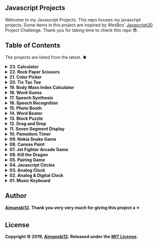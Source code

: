 ## Javascript Projects

Welcome to my Javascript Projects. This repo houses my javascript projects. Some items in this project are inspired by WesBos' [Javascript30](https://javascript30.com/) Project Challenge. Thank you for taking time to check this repo :sunglasses:.

## Table of Contents

The projects are listed from the latest. :arrow_up:

<details>
  <summary><strong>23. Calculator<strong></summary>
  
  ### OverView 
  
  > I always want to build my own calculator app and in this project, I have buid one. It can compute 21 digits or more from the decimal point. It can also handle huge numbers and return an exponent. 

  [View it live from your browser.](http://bit.ly/aimanski-js23-calculator) Deployed with Firebase through ReactJS<br>
  [View project source code](https://github.com/Aimanski12/Javascript_Projects/tree/proj23). <br>
  [Watch Short Video Clip]() <br>

  <div float="left">
    <a href="">
      <img src="https://github.com/Aimanski12/proj-resource/blob/master/libs/proj-js23-calculator.gif" alt="screen shot">
    </a>
  </div>

</details>

<details>
  <summary><strong>22. Rock Paper Scissors<strong></summary>
  
  ### OverView 
  
  > Rock Paper Scissors is one of the most common games everybody used to play when they were young. I made one app like so using javascript and so happy about how the app came out.

[View it live from your browser.](http://bit.ly/aimanski-js22-rockpaperscissors) Deployed with Firebase through ReactJS<br>
[View project source code](https://github.com/Aimanski12/Javascript_Projects/tree/proj22). <br>
[Watch Short Video Clip](https://www.youtube.com/watch?v=EFO3KtdWzew) <br>


  <div float="left">
  <a href="https://www.youtube.com/watch?v=EFO3KtdWzew">
    <img src="https://github.com/Aimanski12/proj-resource/blob/master/libs/proj-js22-rockpaperscissors.gif" alt="screen shot">
  </a>
</div>

</details>

<details>
  <summary><strong>21. Color Picker<strong></summary>
  
  ### OverView 
  
  > Rock Paper Scissors is one of the most common games everybody used to play when they were young. I made one app like so using javascript and so happy about how the app came out.

  [View it live from your browser.](http://bit.ly/aimanski-js22-rockpaperscissors) Deployed with Firebase through ReactJS<br>
  [View project source code](https://github.com/Aimanski12/Javascript_Projects/tree/proj21). <br>
  [Watch Short Video Clip](https://www.youtube.com/watch?v=NLSvcw116OY) <br>

  <div float="left">
    <a href="https://www.youtube.com/watch?v=EFO3KtdWzew">
      <img src="https://github.com/Aimanski12/proj-resource/blob/master/libs/proj-js21-colorpicker.gif" alt="screen shot">
    </a>
  </div>

</details>

<details>
  <summary><strong>20. Tic Tac Toe<strong></summary>
  
  ### OverView 
  
  > This is a Tic Tac Toe App. A board game that I used to play with when I was a little boy. I was inspired to build this app to test my Javascript Skills. I was so happy that I was able to make one. 

  [View it live from your browser.](http://bit.ly/aimanski-js20-tictactoe) Deployed with Firebase through ReactJS<br>
  [Watch Short Video Clip](https://www.youtube.com/watch?v=f9uBMorXXCg&feature=youtu.be) <br>
  [View project source code](https://github.com/Aimanski12/Javascript_Projects/tree/proj20).


  <div float="left">
    <a href="https://www.youtube.com/watch?v=f9uBMorXXCg&feature=youtu.be">
      <img src="https://github.com/Aimanski12/proj-resource/blob/master/libs/proj-js20-tictactoe.gif" alt="screen shot">
    </a>
  </div>

</details>


<details>
  <summary><strong>19. Body Mass Index Calculator<strong></summary>
  
  ### OverView 
  
  > This is a body mass index counter app. It allows you to calculate your body mass index base on the universal expressed in units pounds/m2. I wanted to apply my javascript skills in building this app was so happy I made one. 

  [View it live from your browser.](http://bit.ly/aimanski-js19-bmicalculator) Deployed with Firebase through ReactJS<br>
  [Watch Short Video Clip](https://www.youtube.com/watch?v=fdFMdK5l3_0&feature=youtu.be) <br>
  [View project source code](https://github.com/Aimanski12/Javascript_Projects/tree/proj19).


<div float="left">
  <a href="https://www.youtube.com/watch?v=fdFMdK5l3_0&feature=youtu.be">
    <img src="https://github.com/Aimanski12/proj-resource/blob/master/libs/proj-js19-bmicalculator.gif" alt="screen shot">
  </a>
</div>

</details>

<details>
  <summary><strong>18. Word Guess<strong></summary>
  
  ### OverView 
  
  > Word Guess is one of the games I used to play with for passt times. Now, with Javascript, I build one and so happy to share this with you. One of the things I really liked when building is app how to scramble words and omit the repeating characters and add more new characters.

  [View it live from your browser.](http://bit.ly/aimanski-js18-wordguess) Deployed with Firebase through ReactJS<br>
  [Watch Short Video Clip](https://www.youtube.com/watch?v=qIEgOIiZGIs&t=32s) <br>
  [View project source code](https://github.com/Aimanski12/Javascript_Projects/tree/proj18).

  <div float="left">
    <a href="https://www.youtube.com/watch?v=qIEgOIiZGIs&t=32s">
      <img src="https://github.com/Aimanski12/proj-resource/blob/master/libs/proj-js18-wordguess.gif" alt="screen shot">
    </a>
  </div>

</details>

<details>
  <summary><strong>17. Speech Synthesis<strong></summary>
  
  ### OverView 
  
  > This is a text to speech app where you can type any text and then the app will simulate a voice from the text you have entered. The app is using the `SpeechSynthesisUtterance` API to simulate a voice.

  [View it live from your browser.](http://bit.ly/aimanski-js17-text2speech) Deployed with Firebase through ReactJS<br>
  [Watch Short Video Clip](https://www.youtube.com/watch?v=aTexz67fKGs) <br>
  [View project source code](https://github.com/Aimanski12/Javascript_Projects/tree/proj17).

  <div float="left">
    <a href="https://www.youtube.com/watch?v=aTexz67fKGs">
      <img src="https://github.com/Aimanski12/proj-resource/blob/master/libs/proj-js17-text2speech.gif" alt="screen shot">
    </a>
  </div>

</details>

<details>
  <summary><strong>16. Speech Recognition<strong></summary>
  
  ### OverView 
  
  > This is a speech recognition app. It is using the `SpeechRecognition` API that is only supported by Chrome browser (as of this time of publication). The API uses the uses microphone to process speech audio and converts the speech into a string of text.

  [View it live from your browser.](http://bit.ly/aimanski-js16-speechrecognition) Deployed with Firebase through ReactJS<br>
  [Watch Short Video Clip](https://www.youtube.com/watch?v=UhEgxGKj6rY) <br>
  [View project source code](https://github.com/Aimanski12/Javascript_Projects/tree/proj16).

  <div float="left">
    <a href="https://www.youtube.com/watch?v=UhEgxGKj6rY">
      <img src="https://github.com/Aimanski12/proj-resource/blob/master/libs/proj-js16-speechrecognition.gif" alt="screen shot">
    </a>
  </div>

</details>


<details>
  <summary><strong>15. Photo Booth<strong></summary>
  
  ### OverView 

  > I build this Photo Booth app that allows the user to make custom images. This app uses the users camera and then renders the image with the ability to manipulate the image by pixels. The app allows the user to capture images and save it to the users machine.

[View it live from your browser.](http://bit.ly/aiman-js15-photobooth) Deployed with Firebase through ReactJS<br>
[Watch Short Video Clip](https://www.youtube.com/watch?v=Pe4jK03f0QE&t=18s) <br>
[View project source code](https://github.com/Aimanski12/Javascript_Projects/tree/proj15).

<div float="left">
  <a href="https://www.youtube.com/watch?v=Pe4jK03f0QE&t=18s">
    <img src="https://github.com/Aimanski12/proj-resource/blob/master/libs/proj-js15-photobooth.gif" alt="screen shot">
  </a>
</div>

</details>



<details>
  <summary><strong>14. Word Beater<strong></summary>
  
  ### OverView :sunglasses:

> This is a speed typing app. It is inspired by [Traversy Media](https://www.youtube.com/watch?v=Yw-SYSG-028) video tutorial on youtube. In this app, I added a lot of complexities like flicker score, slider bar, flicker counter, save highest score on local storage and many more. I wrote this application using OOP or Object Oriented Programming.


[View it live from your browser.](http://bit.ly/aiman-js14-speedtyping) Deployed with Firebase through ReactJS<br>
[Watch Short Video Clip](https://www.youtube.com/watch?v=lOAoW-kG9Hw) <br>
[View project source code](https://github.com/Aimanski12/Javascript_Projects/tree/proj14).

<div float="left">
  <a href="https://www.youtube.com/watch?v=lOAoW-kG9Hw">
    <img src="https://github.com/Aimanski12/proj-resource/blob/master/libs/proj-js14-speedtyping.gif" alt="screen shot">
  </a>
</div>

</details>


<details>
  <summary><strong>13. Block Puzzle<strong></summary>
  
  ### OverView :sunglasses:

> Block Puzzles are one of my favorite toys that I always played with when I was a little boy. I was inspired to build this using Javascript. I was so happy after I build it. I learned so many things from this.

[View it live from your browser.](http://bit.ly/aiman-js13-blockpuzzles) Deployed with Firebase through ReactJS<br>
[Watch Short Video Clip](https://www.youtube.com/watch?v=d17qja2vBXA) <br>
[View project source code](https://github.com/Aimanski12/Javascript_Projects/tree/proj13).

<div float="left">
  <a href="https://www.youtube.com/watch?v=d17qja2vBXA">
    <img src="https://github.com/Aimanski12/proj-resource/blob/master/libs/proj-js13-blockpuzzle.gif" alt="screen shot">
  </a>
</div>


</details>


<details>
  <summary><strong>12. Drag and Drop<strong></summary>
  
  ### OverView :sunglasses:

> Making draggable element in JS are one of the most interesting features that I always love to put my hands on. So I tried to build one TodoList to enhance my skills. I learned so many Javascript functions ans HTML elements when I build this app. 

[View it live from your browser.](http://bit.ly/aiman-js12-dragndrop) Deployed with Firebase through ReactJS<br>
[Watch Short Video Clip](https://www.youtube.com/watch?v=KOctk_GGe4c&feature=youtu.be) <br>
[View project source code](https://github.com/Aimanski12/Javascript_Projects/tree/proj12).

<div float="left">
  <a href="https://youtu.be/KOctk_GGe4c">
    <img src="https://github.com/Aimanski12/proj-resource/blob/master/libs/proj-js12-dragNdrop.gif" alt="screen shot">
  </a>
</div>

</details>


<details>
  <summary><strong>11. Seven Segment Display<strong></summary>
  
  ### OverView :sunglasses:

> Seven Segment Display or SSD is a common display design for electronic devices. I build one like this to understand its core concepts and visualization structure and why it is called seven segment. I enjoyed and learned a lot in building this project. 

[View it live from your browser.](http://bit.ly/aiman-js11-sevensegment) Deployed with Firebase through ReactJS<br>
[Watch Short Video Clip](https://youtu.be/TyO07BxubSg) <br>
[View project source code](https://github.com/Aimanski12/Javascript_Projects/tree/proj11).

<div float="left">
  <a href="https://youtu.be/TyO07BxubSg">
    <img src="https://github.com/Aimanski12/proj-resource/blob/master/libs/proj-js11-sevensegment.gif" alt="screen shot">
  </a>
</div>

</details>


<details>
  <summary><strong>10. Pamodoro Timer<strong></summary>
  
  ### OverView :sunglasses:

  > Pamodoro timer is one of the examples to exercise your javascript skills. So, for this challenge I build one that contains audio effects, start pause and stop button, functionality and audio controls.

  [View it live from your browser.](http://bit.ly/aiman-js10-pamodoro) Deployed with Firebase through ReactJS<br>
  [Watch Short Video Clip](https://youtu.be/iDkn6D-JbJo) <br>
  [View project source code](https://github.com/Aimanski12/Javascript_Projects/tree/proj10).

  <div float="left">
    <a href="https://youtu.be/iDkn6D-JbJo">
      <img src="https://github.com/Aimanski12/proj-resource/blob/master/libs/proj-js10-pamodoro.gif" alt="screen shot">
    </a>
  </div>
</details>

<details>
  <summary><strong>09. Nokia Snake Game<strong></summary>
  
  ### OverView :sunglasses:

  I build this snake game app that is inspired by the famous Nokia cellphone game. 

  [View it live from your browser.](http://bit.ly/aiman-js09-snakegame) Deployed with Firebase through ReactJS<br>
  [Watch Short Video Clip](https://youtu.be/CuBiikmc_vI) <br>
  [View project source code](https://github.com/Aimanski12/Javascript_Projects/tree/proj09).

  <div float="left">
    <a href="https://youtu.be/CuBiikmc_vI">
      <img src="https://github.com/Aimanski12/proj-resource/blob/master/libs/proj-09-snake.gif" alt="screen shot">
    </a>
  </div>
</details>


<details>
  <summary><strong>08. Canvas Paint<strong></summary>
  
  ### OverView :sunglasses:

  HTML Canvas is one of the most fascinating things that like to play with. So I created this canvas project that allows the user to create images using mouse as their brush. I enjoyed creating this project and I learned a lot from it. 

  [View it live from your browser](http://bit.ly/aiman-js08-canvas) Deployed with Firebase through ReactJS<br>
  [Watch Short Video Clip](https://youtu.be/JBiNqM2tNtU) <br>
  [View project source code](https://github.com/Aimanski12/Javascript_Projects/tree/proj08).

  <div float="left">
    <a href="https://youtu.be/JBiNqM2tNtU">
      <img src="https://github.com/Aimanski12/proj-resource/blob/master/libs/proj-08-canvas.gif" alt="screen shot">
    </a>
  </div>
</details>



<details>
  <summary><strong>07. Jet Fighter Arcade Game<strong></summary>
  
  ### OverView :sunglasses:

  This is an app that is inspired by Jet Fighter arcade game. I created this app for this project because I was inspired by the animations and audio effects.

  [View it live from your browser](http://bit.ly/aiman-js07-jetfighter) Deployed with Firebase through ReactJS<br>
  [Watch Short Video Clip](https://youtu.be/8WTpfiNCJC4) on Youtube.<br>
  [View project source code](https://github.com/Aimanski12/Javascript_Projects/tree/proj07).

  <div float="left">
    <a href="https://youtu.be/8WTpfiNCJC4">
      <img src="https://user-images.githubusercontent.com/32781697/60228296-d8e56600-9857-11e9-9a91-6646c667c6d0.gif" alt="screen shot">
    </a>
  </div>
  
</details>


<details>
  <summary><strong>06. Kill the Dragon</strong></summary>
  
  ### OverView :sunglasses:

  This is a game app that has the same principles of Whack-A-Mole. In this app, I have added more characters and replace the Mole character to a dragon. I have also added audio effects and some css animations.

  [View it live from your browser](http://bit.ly/aiman-js06-killthedragon). Deployed with Firebase through ReactJS<br>
  [Watch Short Video Clip](https://youtu.be/GmZhFm44Nsk) on YouTube<br>
  [View project source code](https://github.com/Aimanski12/Javascript_Projects/tree/proj06).

  <div float="left">
    <a href="https://youtu.be/GmZhFm44Nsk">
      <img src="https://user-images.githubusercontent.com/32781697/59968240-12d30700-94fc-11e9-924b-9ca82f89fc2f.gif" alt="screen shot">
    </a>
  </div>
</details>


<details>
  <summary><strong>05. Pairing Game</strong></summary>
  
  ### Overview :sunglasses:

  Pairing Game is one the most common programming exercises and so I decided to create one. In this app, I have integrated some audio effects to make this app a little interesting. I had so much fun building this application and I learned a lot from it.

  [View it live from your browser](http://bit.ly/aiman-js05-pairinggame). Deployed with Firebase through ReactJS<br>
  [Watch Short Video Clip](https://www.youtube.com/watch?v=xg9Lok5UCZA) on YouTube<br>
  [View project source code](https://github.com/Aimanski12/Javascript_Projects/tree/proj05).

  <div float="left">
    <a href="https://www.youtube.com/watch?v=xg9Lok5UCZA">
      <img src="https://user-images.githubusercontent.com/32781697/59236072-2c01bc80-8bba-11e9-82f3-eb2a101ca2ea.gif" alt="screen shot">
    </a>
  </div>
</details>



<details>
  <summary><strong>04. Javascript Circles</strong></summary>

  ### Overview :sunglasses:

  This is an application that generates multiple random circles in the browser. It is using javascript canvass to create 2d circles and increase its size as in a fraction of time. 

  [View it live from your browser](http://bit.ly/aiman-js04-circles) <br>
  [Watch Short Video Clip](https://www.youtube.com/watch?v=03MPwtkB0fY) on Youtube <br>
  [View project source code](https://github.com/Aimanski12/Javascript_Projects/tree/proj04)

  <div float="left">
    <a href="https://www.youtube.com/watch?v=03MPwtkB0fY">
      <img src="https://user-images.githubusercontent.com/32781697/59149326-bccd7200-89d9-11e9-81ea-e8dfa153037b.gif" alt="screen shot">
    </a>
  </div>
</details>


<details>
  <summary><strong>03. Analog Clock</strong></summary>

  ### Overview :sunglasses:

  This Analog Clock is built from [p5.js](https://p5js.org/) a JS client-side library for creating graphic and interactive experiences for the user. <br>
  You can use this app if you need to run some clock on your desktop.

  [View it live from your browser](http://bit.ly/aiman-js03-analogclock) <br>
  [Watch Short Video Clip](https://www.youtube.com/watch?v=KEb3TGOjB5Y&feature=youtu.be) <br>
  [View project source code](https://github.com/Aimanski12/Javascript_Projects/tree/proj03)


  <div float="left">
    <a href="https://www.youtube.com/watch?v=KEb3TGOjB5Y&feature=youtu.be">
      <img src="https://user-images.githubusercontent.com/32781697/58377318-fff00580-7f42-11e9-803f-88fbffc9e4af.gif" alt="screen shot">
    </a>
  </div>
</details>


<details>
  <summary><strong>02. Analog & Digital Clock</strong></summary>

  ### Overview :sunglasses:

  This is an app that outputs digital and analog clock on your browser. The analog clock is using javascript and css animations.

  [View it live from your browser](http://bit.ly/aiman-js02-analogclock) <br>
  [Watch Short Video Clip](https://www.youtube.com/watch?v=vOa3j6Z2vrw). <br>
  [View project source code](https://github.com/Aimanski12/Javascript_Projects/tree/proj02).

  <div float="left">
    <a href="https://www.youtube.com/watch?v=vOa3j6Z2vrw">
      <img src="https://user-images.githubusercontent.com/32781697/57983633-ecf8a500-7a19-11e9-9a20-28704f18e800.gif" alt="screen shot">
    </a>
  </div>
</details>


<details>
  <summary><strong>01. Music Keyboard</strong></summary>

  ### Overview :sunglasses:

  This project is a simple musical keyboard that plays a sound whenever you press a key that corresponds to the sound. This application allows you to create simple music rythms on the fly. 

  [View it live from your browser](http://bit.ly/aiman-js01-keyboard) <br>
  [Watch Short Video Clip](https://www.youtube.com/watch?v=4dpbqbb1AWQ&feature=youtu.be). <br>
  [View project source code](https://github.com/Aimanski12/Javascript_Projects/tree/proj01).

  <div float="left">
    <a href="https://www.youtube.com/watch?v=4dpbqbb1AWQ&feature=youtu.be">
      <img src="https://user-images.githubusercontent.com/32781697/57826349-87ca5880-7768-11e9-8d04-098de21edeb4.jpg" alt="screen shot">
    </a>
  </div>
</details>

## Author

[Aimanski12](http://bit.ly/aiman-profile-github).
Thank you very very much for giving this project a :star:

## License 

Copyright © 2019, [Aimanski12](http://bit.ly/aiman-profile-github).
Released under the [MIT License](LICENSE).
